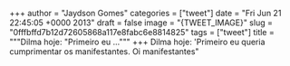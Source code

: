 
+++
author = "Jaydson Gomes"
categories = ["tweet"]
date = "Fri Jun 21 22:45:05 +0000 2013"
draft = false
image = "{TWEET_IMAGE}"
slug = "0fffbffd7b12d72605868a117e8fabc6e8814825"
tags = ["tweet"]
title = """Dilma hoje: "Primeiro eu ..."""
+++
Dilma hoje: 'Primeiro eu queria cumprimentar os manifestantes. Oi manifestantes"
